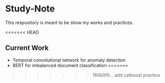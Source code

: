 # Study-Note
This respository is meant to be show my works and practices.

<<<<<<< HEAD
## Current Work
- Temporal convolutional network for anomaly detection
- BERT for imbalanced document classification
=======
>>>>>>> 160b0f0... add catboost practice


